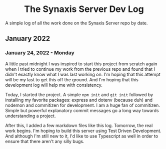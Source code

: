 <h1 align="center">The Synaxis Server Dev Log</h1>

A simple log of all the work done on the Synaxis Server repo by date.

## January 2022

### January 24, 2022 - Monday

A little past midnight I was inspired to start this project from scratch again when I tried to continue my work from the previous repo and found that I didn't exactly know what I was last working on.
I'm hoping that this attempt will be my last to get this off the ground.
And I'm hoping that this development log will help me with consistency.

Today, I started the project.
A simple `npm init` and `git init` followed by installing my favorite packages: express and dotenv (because duh) and nodemon and commitizen for development.
I am a huge fan of commitizen.
Simple but powerful explanatory commit messages go a long way towards understanding a project.

After this, I added a few markdown files like this log.
Tomorrow, the real work begins.
I'm hoping to build this server using Test Driven Development.
And although I'm still new to it, I'd like to use Typescript as well in order to ensure that there aren't any silly bugs.
